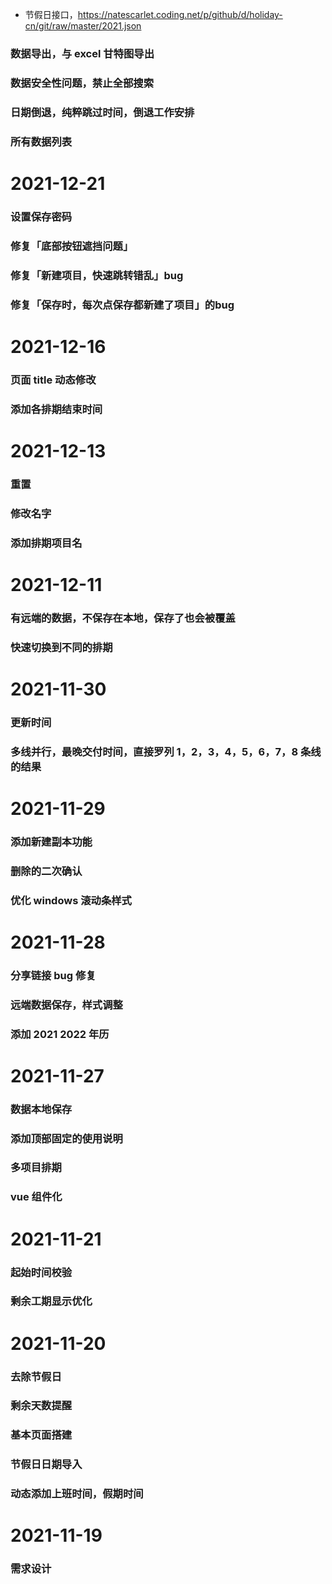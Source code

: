 <!--资源-->
- 节假日接口，https://natescarlet.coding.net/p/github/d/holiday-cn/git/raw/master/2021.json

<!--待完成事项-->
### 数据导出，与 excel 甘特图导出
### 数据安全性问题，禁止全部搜索

### 日期倒退，纯粹跳过时间，倒退工作安排

### 所有数据列表



<!--已完成事项-->
# 2021-12-21
### 设置保存密码
### 修复「底部按钮遮挡问题」
### 修复「新建项目，快速跳转错乱」bug
### 修复「保存时，每次点保存都新建了项目」的bug


# 2021-12-16
### 页面 title 动态修改
### 添加各排期结束时间


# 2021-12-13
### 重置
### 修改名字
### 添加排期项目名



# 2021-12-11
### 有远端的数据，不保存在本地，保存了也会被覆盖
### 快速切换到不同的排期




# 2021-11-30
### 更新时间
### 多线并行，最晚交付时间，直接罗列 1，2，3，4，5，6，7，8 条线的结果


# 2021-11-29
### 添加新建副本功能
### 删除的二次确认
### 优化 windows 滚动条样式



# 2021-11-28
### 分享链接 bug 修复
### 远端数据保存，样式调整
### 添加 2021 2022 年历




# 2021-11-27
### 数据本地保存
### 添加顶部固定的使用说明
### 多项目排期
### vue 组件化



# 2021-11-21
### 起始时间校验
### 剩余工期显示优化


# 2021-11-20

### 去除节假日
### 剩余天数提醒
### 基本页面搭建
### 节假日日期导入
### 动态添加上班时间，假期时间


# 2021-11-19
### 需求设计









































